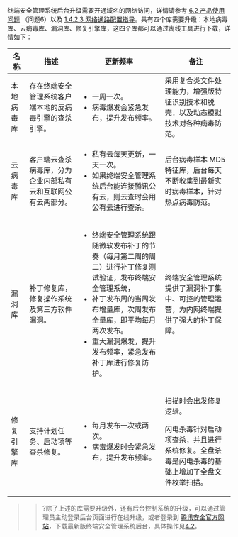 终端安全管理系统后台升级需要开通域名的网络访问，详情请参考 [6.2 产品使用问题](#6.2-产品使用问题) （问题6）以及 [1.4.2.3 网络通路配置指导](#1.4.2.3-网络通路配置指导)。共有四个库需要升级：本地病毒库、云病毒库、漏洞库、修复引擎库，这四个库都可以通过离线工具进行下载，详情如下：

<table>
<thead>
<tr class="header">
<th><strong>名称</strong></th>
<th><strong>描述</strong></th>
<th><strong>更新频率</strong></th>
<th><strong>备注</strong></th>
</tr>
</thead>
<tbody>
<tr class="odd">
<td>本地病毒库</td>
<td>存在终端安全管理系统客户端本地的反病毒引擎的查杀引擎。</td>
<td><ul><li>一周一次。</li><li>病毒爆发会紧急发布，提升发布频率。</li></ul></td>
<td>采用复合类文件处理能力，增强版特征识别技术和脱壳，以及动态模拟技术对各种病毒防范。</td>
</tr>
<tr class="even">
<td>云病毒库</td>
<td>客户端云查杀病毒库，分为企业内部私有云和互联网公有云两部分。</td>
<td><ul><li>私有云每天更新，一天一次。</li> <li>如果终端安全管理系统后台能连接腾讯公有云，则云查时会用公有云进行查杀。</li> </ul></td>
<td>后台病毒样本 MD5 特征库，后台每天不断收集到最新实时病毒样本，针对热点病毒防范。</td>
</tr>
<tr class="odd">
<td>漏洞库</td>
<td>补丁修复库，修复操作系统及第三方软件漏洞。</td>
<td><ul><li>终端安全管理系统跟随微软发布补丁的节奏（每月第二周的周二）进行补丁修复测试验证，发布终端安全管理系统，<li>补丁发布周的当周发布增量库，次周发布全量库，即平均每月两次发布。<li>重大漏洞爆发，提升发布频率，紧急发布补丁库进行修复防护。</td>
<td>终端安全管理系统提供了漏洞补丁集中、可控的管理运营，为内网终端提供了强大的补丁保障。</td>
</tr>
<tr class="even">
<td>修复引擎库</td>
<td>支持计划任务、启动项等查杀修复。</td>
<td><ul><li>每月发布一次或两次。</li>
<li>病毒爆发时会紧急发布，提升发布频率。</li>
<td><p>扫描时会出发修复逻辑。</p>
<p>闪电杀毒针对启动项查杀，并且进行系统修复。全盘杀毒是闪电杀毒的基础上增加了全盘文件枚举扫描。</p></td>
</tr>
</tbody>
</table>

>>?除了上述的库需要升级外，还有后台控制系统的升级，可以通过管理员主动登录后台页面进行在线升级，或者登录到 [腾讯安全官方网站](https://s.tencent.com/)，下载最新版终端安全管理系统后台，具体操作见[4.2]()。